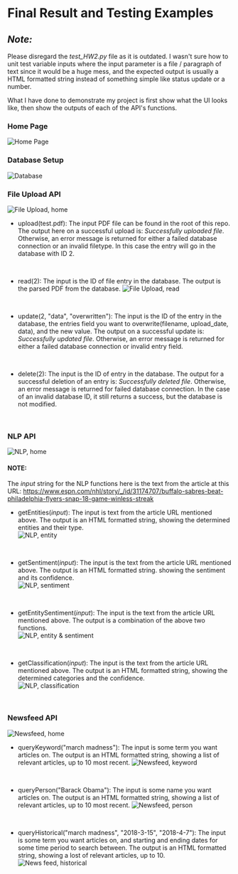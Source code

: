 # Final Result and Testing Examples

## *Note:* 
Please disregard the *test_HW2.py* file as it is outdated. I wasn't sure how to unit test variable inputs where the input parameter is a file / paragraph of text since it would be a huge mess, and the expected output is usually a HTML formatted string instead of something simple like status update or a number.<br>

What I have done to demonstrate my project is first show what the UI looks like, then show the outputs of each of the API's functions.

### Home Page
![Home Page](images/home.png)
<br>

### Database Setup
![Database](images/db.png)
<br>

### File Upload API
![File Upload, home](images/fileupload_home.png)
<br>

- upload(test.pdf): The input PDF file can be found in the root of this repo. The output here on a successful upload is: *Successfully uploaded file*. Otherwise, an error message is returned for either a failed database connection or an invalid filetype. In this case the entry will go in the database with ID 2.
<br>

- read(2): The input is the ID of file entry in the database. The output is the parsed PDF from the database.
![File Upload, read](images/fileupload_read.png)
<br>

- update(2, "data", "overwritten"): The input is the ID of the entry in the database, the entries field you want to overwrite(filename, upload_date, data), and the new value. The output on a successful update is: *Successfully updated file*. Otherwise, an error message is returned for either a failed database connection or invalid entry field.
<br>

- delete(2): The input is the ID of entry in the database. The output for a successful deletion of an entry is: *Successfully deleted file*. Otherwise, an error message is returned for failed database connection. In the case of an invalid database ID, it still returns a success, but the database is not modified.
<br>

### NLP API
![NLP, home](images/nlp_home.png)
<br>

#### NOTE:
The *input* string for the NLP functions here is the text from the article at this URL: 
https://www.espn.com/nhl/story/_/id/31174707/buffalo-sabres-beat-philadelphia-flyers-snap-18-game-winless-streak

- getEntities(*input*): The input is text from the article URL mentioned above. The output is an HTML formatted string, showing the determined entities and their type.<br>
![NLP, entity](images/nlp_entity.png)
<br>

- getSentiment(*input*): The input is the text from the article URL mentioned above. The output is an HTML formatted string. showing the sentiment and its confidence.<br>
![NLP, sentiment](images/nlp_sentiment.png)
<br>

- getEntitySentiment(*input*): The input is the text from the article URL mentioned above. The output is a combination of the above two functions.<br>
![NLP, entity & sentiment](images/nlp_entity_sentiment.png)
<br>

- getClassification(*input*): The input is the text from the article URL mentioned above. The output is an HTML formatted string, showing the determined categories and the confidence.<br>
![NLP, classification](images/nlp_classify.png)
<br>

### Newsfeed API
![Newsfeed, home](images/news_home.png)
<br>

- queryKeyword("march madness"): The input is some term you want articles on. The output is an HTML formatted string, showing a list of relevant articles, up to 10 most recent.
![Newsfeed, keyword](images/news_keyword.png)
<br>

- queryPerson("Barack Obama"): The input is some name you want articles on. The output is an HTML formatted string, showing a list of relevant articles, up to 10 most recent.
![Newsfeed, person](images/news_person.png)
<br>

- queryHistorical("march madness", "2018-3-15", "2018-4-7"): The input is some term you want articles on, and starting and ending dates for some time period to search between. The output is an HTML formatted string, showing a lost of relevant articles, up to 10.
![News feed, historical](images/news_historical.png)